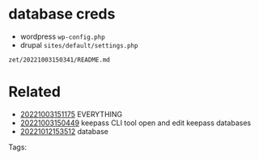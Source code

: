 # database creds
- wordpress `wp-config.php`
- drupal `sites/default/settings.php`

` zet/20221003150341/README.md `

# Related

- [20221003151175](/zet/20221003151175/README.md) EVERYTHING
- [20221003150449](/zet/20221003150449/README.md) keepass CLI tool open and edit keepass databases
- [20221012153512](/zet/20221012153512/README.md) database

Tags:

    

